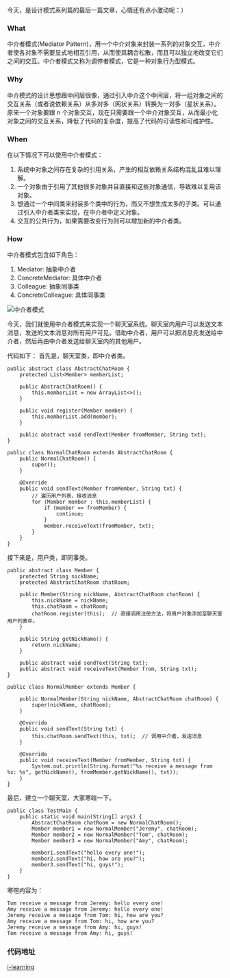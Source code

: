 今天，是设计模式系列篇的最后一篇文章，心情还有点小激动呢：）
### What
中介者模式(Mediator Pattern)，用一个中介对象来封装一系列的对象交互，中介者使各对象不需要显式地相互引用，从而使其耦合松散，而且可以独立地改变它们之间的交互。中介者模式又称为调停者模式，它是一种对象行为型模式。

### Why
中介模式的设计思想跟中间层很像，通过引入中介这个中间层，将一组对象之间的交互关系（或者说依赖关系）从多对多（网状关系）转换为一对多（星状关系）。原来一个对象要跟 n 个对象交互，现在只需要跟一个中介对象交互，从而最小化对象之间的交互关系，降低了代码的复杂度，提高了代码的可读性和可维护性。


### When
在以下情况下可以使用中介者模式：
1. 系统中对象之间存在复杂的引用关系，产生的相互依赖关系结构混乱且难以理解。
2. 一个对象由于引用了其他很多对象并且直接和这些对象通信，导致难以复用该对象。
3. 想通过一个中间类来封装多个类中的行为，而又不想生成太多的子类。可以通过引入中介者类来实现，在中介者中定义对象。
4. 交互的公共行为，如果需要改变行为则可以增加新的中介者类。

### How
中介者模式包含如下角色：
1. Mediator: 抽象中介者
2. ConcreteMediator: 具体中介者
3. Colleague: 抽象同事类
4. ConcreteColleague: 具体同事类

![中介者模式](https://upload-images.jianshu.io/upload_images/17795057-0f68f33d9096eff2.png?imageMogr2/auto-orient/strip%7CimageView2/2/w/1240)

今天，我们就使用中介者模式来实现一个聊天室系统。聊天室内用户可以发送文本消息，发送的文本消息对所有用户可见。借助中介者，用户可以把消息先发送给中介者，然后再由中介者发送给聊天室内的其他用户。

代码如下：
首先是，聊天室类，即中介者类。
```
public abstract class AbstractChatRoom {
    protected List<Member> memberList;

    public AbstractChatRoom() {
        this.memberList = new ArrayList<>();
    }

    public void register(Member member) {
        this.memberList.add(member);
    }

    public abstract void sendText(Member fromMember, String txt);
}

public class NormalChatRoom extends AbstractChatRoom {
    public NormalChatRoom() {
        super();
    }

    @Override
    public void sendText(Member fromMember, String txt) {
        // 遍历用户列表，接收消息
        for (Member member : this.memberList) {
            if (member == fromMember) {
                continue;
            }
            member.receiveText(fromMember, txt);
        }
    }
}
```

接下来是，用户类，即同事类。
```
public abstract class Member {
    protected String nickName;
    protected AbstractChatRoom chatRoom;

    public Member(String nickName, AbstractChatRoom chatRoom) {
        this.nickName = nickName;
        this.chatRoom = chatRoom;
        chatRoom.register(this);  // 直接调用注册方法，将用户对象添加至聊天室用户列表中。
    }

    public String getNickName() {
        return nickName;
    }

    public abstract void sendText(String txt);
    public abstract void receiveText(Member from, String txt);
}

public class NormalMember extends Member {

    public NormalMember(String nickName, AbstractChatRoom chatRoom) {
        super(nickName, chatRoom);
    }

    @Override
    public void sendText(String txt) {
        this.chatRoom.sendText(this, txt);  // 调用中介者，发送消息
    }

    @Override
    public void receiveText(Member fromMember, String txt) {
        System.out.println(String.format("%s receive a message from %s: %s", getNickName(), fromMember.getNickName(), txt));
    }
}
```
最后，建立一个聊天室，大家寒暄一下。
```
public class TestMain {
    public static void main(String[] args) {
        AbstractChatRoom chatRoom = new NormalChatRoom();
        Member member1 = new NormalMember("Jeremy", chatRoom);
        Member member2 = new NormalMember("Tom", chatRoom);
        Member member3 = new NormalMember("Amy", chatRoom);

        member1.sendText("hello every one!");
        member2.sendText("hi, how are you?");
        member3.sendText("hi, guys!");
    }
}
```
寒暄内容为：
```
Tom receive a message from Jeremy: hello every one!
Amy receive a message from Jeremy: hello every one!
Jeremy receive a message from Tom: hi, how are you?
Amy receive a message from Tom: hi, how are you?
Jeremy receive a message from Amy: hi, guys!
Tom receive a message from Amy: hi, guys!
```

### 代码地址
[i-learning](https://github.com/FudanYuan2019/i-learning/tree/master/i-design-pattern/src/main/java/mediator)
